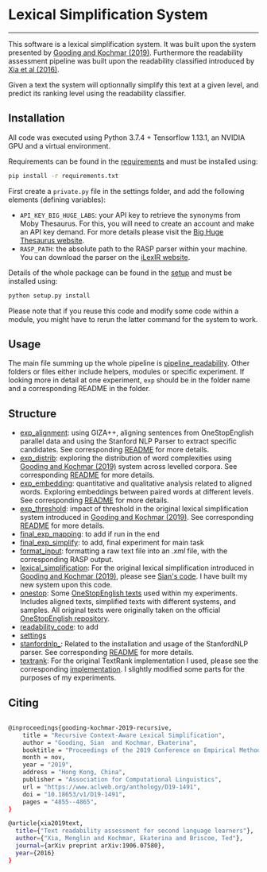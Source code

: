 # Lexical Simplification System

-----------------------

This software is a lexical simplification system. It was built upon the system presented by [Gooding and Kochmar (2019)](https://www.aclweb.org/anthology/D19-1491.pdf). Furthermore the readability assessment pipeline was built upon the readability classified introduced by [Xia et al (2016)](https://www.aclweb.org/anthology/W16-0502.pdf).

Given a text the system will optionnally simplify this text at a given level, and predict its ranking level using the readability classifier.

## Installation

All code was executed using Python 3.7.4 + Tensorflow 1.13.1, an NVIDIA GPU and a virtual environment.

Requirements can be found in the [requirements](./requirements.txt) and must be installed using:

```sh
pip install -r requirements.txt
```

First create a `private.py` file in the settings folder, and add the following elements (defining variables):

* `API_KEY_BIG_HUGE_LABS`: your API key to retrieve the synonyms from Moby Thesaurus. For this, you will need to create an account and make an API key demand. For more details please visit the [Big Huge Thesaurus website](https://words.bighugelabs.com/).
* `RASP_PATH`: the absolute path to the RASP parser within your machine. You can download the parser on the [iLexIR website](https://www.ilexir.co.uk/rasp/index.html).

Details of the whole package can be found in the [setup](./setup.py) and must be installed using:

```python
python setup.py install
```

Please note that if you reuse this code and modify some code within a module, you might have to rerun the latter command for the system to work.

## Usage

The main file summing up the whole pipeline is [pipeline_readability](./pipeline_readability.py). Other folders or files either include helpers, modules or specific experiment. If looking more in detail at one experiment, `exp` should be in the folder name and a corresponding README in the folder.

## Structure

* [exp_alignment](./exp_alignment): using GIZA++, aligning sentences from OneStopEnglish parallel data and using the Stanford NLP Parser to extract specific candidates. See corresponding [README](./exp_alignment/README.md) for more details.
* [exp_distrib](./exp_distrib): exploring the distribution of word complexities using [Gooding and Kochmar (2019)](https://www.aclweb.org/anthology/D19-1491.pdf) system across levelled corpora. See corresponding [README](./exp_distrib/README.md) for more details.
* [exp_embedding](./exp_embedding): quantitative and qualitative analysis related to aligned words. Exploring embeddings between paired words at different levels. See corresponding [README](./exp_embedding/README.md) for more details.
* [exp_threshold](./exp_threshold): impact of threshold in the original lexical simplification system introduced in [Gooding and Kochmar (2019)](https://www.aclweb.org/anthology/D19-1491.pdf). See corresponding [README](./exp_threshold/README.md) for more details.
* [final_exp_mapping](./final_exp_mapping): to add if run in the end
* [final_exp_simplify](./final_exp_simplify): to add, final experiment for main task
* [format_input](./format_input): formatting a raw text file into an _.xml_ file, with the corresponding RASP output.
* [lexical_simplification](./lexical_simplification): For the original lexical simplification introduced in [Gooding and Kochmar (2019)](https://www.aclweb.org/anthology/D19-1491.pdf), please see [Sian's code](https://github.com/siangooding/lexical_simplification). I have built my new system upon this code.
* [onestop](./onestop): Some [OneStopEnglish texts]((https://www.aclweb.org/anthology/W18-0535.pdf)) used within my experiments. Includes aligned texts, simplified texts with different systems, and samples. All original texts were originally taken on the official [OneStopEnglish repository](https://github.com/nishkalavallabhi/OneStopEnglishCorpus).
* [readability_code](./readability_code): to add
* [settings](./settings)
* [stanfordnlp_](./stanfordnlp_): Related to the installation and usage of the StanfordNLP parser. See corresponding [README](./stanfordnlp_/README.md) for more details.
* [textrank](./textrank): For the original TextRank implementation I used, please see the corresponding [implementation](https://github.com/summanlp/textrank). I slightly modified some parts for the purposes of my experiments.

## Citing

```sh

@inproceedings{gooding-kochmar-2019-recursive,
    title = "Recursive Context-Aware Lexical Simplification",
    author = "Gooding, Sian  and Kochmar, Ekaterina",
    booktitle = "Proceedings of the 2019 Conference on Empirical Methods in Natural Language Processing and the 9th International Joint Conference on Natural Language Processing (EMNLP-IJCNLP)",
    month = nov,
    year = "2019",
    address = "Hong Kong, China",
    publisher = "Association for Computational Linguistics",
    url = "https://www.aclweb.org/anthology/D19-1491",
    doi = "10.18653/v1/D19-1491",
    pages = "4855--4865",
}

@article{xia2019text,
  title={"Text readability assessment for second language learners"},
  author={"Xia, Menglin and Kochmar, Ekaterina and Briscoe, Ted"},
  journal={arXiv preprint arXiv:1906.07580},
  year={2016}
}
```
